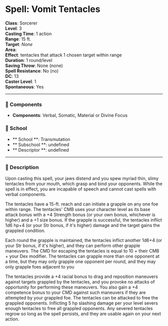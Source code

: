 
# Spell: Vomit Tentacles
**Class**: Sorcerer  
**Level**: 3  
**Casting Time**: 1 action  
**Range**: 15 ft.  
**Target**: _None_  
**Area**:   
**Effect**: tentacles that attack 1 chosen target within range  
**Duration**: 1 round/level  
**Saving Throw**: None (none)  
**Spell Resistance**: No (no)  
**DC**: 13  
**Caster Level**: 1  
**Spontaneous**: Yes

---

### 🔮 Components
- **Components**: Verbal, Somatic, Material or Divine Focus

### 🏫 School
- ** School **: Transmutation
- ** Subschool **: undefined
- ** Descriptor **: undefined
---

### 📜 Description
Upon casting this spell, your jaws distend and you spew myriad thin, slimy tentacles from your mouth, which grasp and bind your opponents. While the spell is in effect, you are incapable of speech and cannot cast spells with verbal components.

The tentacles have a 15-ft. reach and can initiate a grapple on any one foe within range. The tentacles' CMB uses your character level as its base attack bonus with a +4 Strength bonus (or your own bonus, whichever is higher) and a +1 size bonus. If the grapple is successful, the tentacles inflict 1d6 hp+4 (or your Str bonus, if it's higher) damage and the target gains the grappled condition.

Each round the grapple is maintained, the tentacles inflict another 1d6+4 (or your Str bonus, if it's higher), and they can perform other grapple maneuvers. The CMD for escaping the tentacles is equal to 10 + their CMB + your Dex modifier. The tentacles can grapple more than one opponent at a time, but they may only grapple one opponent per round, and they may only grapple foes adjacent to you

The tentacles provide a +4 racial bonus to drag and reposition maneuvers against targets grappled by the tentacles, and you provoke no attacks of opportunity for performing these maneuvers. You also gain a +4 competence bonus to your CMD against such maneuvers if they are attempted by your grappled foe. The tentacles can be attacked to free the grappled opponents. Inflicting 5 hp slashing damage per your level severs enough tentacles to free all grappled opponents. Any severed tentacles regrow so long as the spell persists, and they are usable again on your next action.
